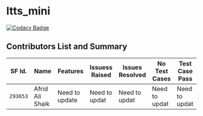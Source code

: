 # ltts_mini

[![Codacy Badge](https://api.codacy.com/project/badge/Grade/93e8384776f44d0c971c1b03171b0bc9)](https://app.codacy.com/gh/AfridShaik/ltts_mini?utm_source=github.com&utm_medium=referral&utm_content=AfridShaik/ltts_mini&utm_campaign=Badge_Grade_Settings)


## Contributors List and Summary

SF Id. |  Name   |    Features    | Issuess Raised |Issues Resolved|No Test Cases|Test Case Pass
-------|---------|----------------|----------------|---------------|-------------|--------------
`293653` | Afrid Ali Shaik  | Need to update    | Need to updat     | Need to updat   |Need to updat   |Need to updat   
